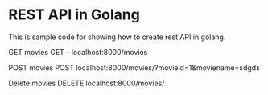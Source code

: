 # REST API in Golang

This is sample code for showing how to create rest API in golang. 


GET movies
GET - localhost:8000/movies

POST movies
POST localhost:8000/movies/?movieid=1&moviename=sdgds

Delete movies
DELETE localhost:8000/movies/

